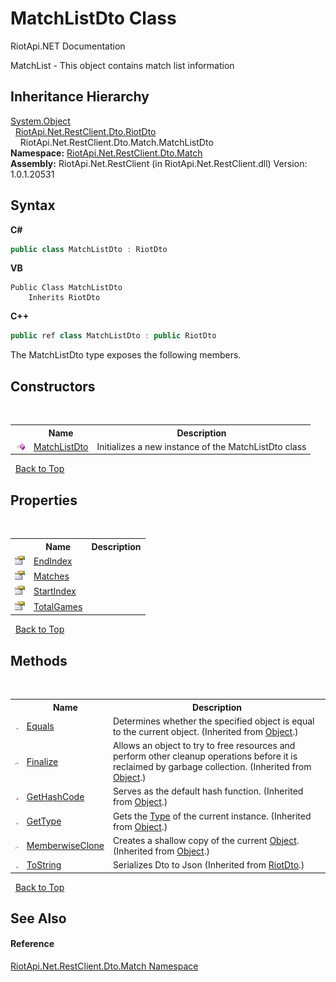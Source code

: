 # MatchListDto Class
RiotApi.NET Documentation 

MatchList - This object contains match list information


## Inheritance Hierarchy
<a href="http://msdn2.microsoft.com/en-us/library/e5kfa45b" target="_blank">System.Object</a><br />&nbsp;&nbsp;<a href="22bc6593-2751-9b34-8b72-58f2176b2e98">RiotApi.Net.RestClient.Dto.RiotDto</a><br />&nbsp;&nbsp;&nbsp;&nbsp;RiotApi.Net.RestClient.Dto.Match.MatchListDto<br />
**Namespace:**&nbsp;<a href="119ce159-34e9-7e8a-13ff-b7a4fc7406a6">RiotApi.Net.RestClient.Dto.Match</a><br />**Assembly:**&nbsp;RiotApi.Net.RestClient (in RiotApi.Net.RestClient.dll) Version: 1.0.1.20531

## Syntax

**C#**<br />
``` C#
public class MatchListDto : RiotDto
```

**VB**<br />
``` VB
Public Class MatchListDto
	Inherits RiotDto
```

**C++**<br />
``` C++
public ref class MatchListDto : public RiotDto
```

The MatchListDto type exposes the following members.


## Constructors
&nbsp;<table><tr><th></th><th>Name</th><th>Description</th></tr><tr><td>![Public method](media/pubmethod.gif "Public method")</td><td><a href="6385cf48-4e12-6c45-59ce-7142420a29cf">MatchListDto</a></td><td>
Initializes a new instance of the MatchListDto class</td></tr></table>&nbsp;
<a href="#matchlistdto-class">Back to Top</a>

## Properties
&nbsp;<table><tr><th></th><th>Name</th><th>Description</th></tr><tr><td>![Public property](media/pubproperty.gif "Public property")</td><td><a href="d572cbd9-5c3d-2cc9-941b-7932deaba9ff">EndIndex</a></td><td></td></tr><tr><td>![Public property](media/pubproperty.gif "Public property")</td><td><a href="c6b587a6-6be6-abf2-a335-c34b3084656c">Matches</a></td><td></td></tr><tr><td>![Public property](media/pubproperty.gif "Public property")</td><td><a href="1950a394-1b2e-8db3-ec02-b8b88014de4a">StartIndex</a></td><td></td></tr><tr><td>![Public property](media/pubproperty.gif "Public property")</td><td><a href="6606301f-e1a4-b6bd-a25f-e50d933bdb99">TotalGames</a></td><td></td></tr></table>&nbsp;
<a href="#matchlistdto-class">Back to Top</a>

## Methods
&nbsp;<table><tr><th></th><th>Name</th><th>Description</th></tr><tr><td>![Public method](media/pubmethod.gif "Public method")</td><td><a href="http://msdn2.microsoft.com/en-us/library/bsc2ak47" target="_blank">Equals</a></td><td>
Determines whether the specified object is equal to the current object.
 (Inherited from <a href="http://msdn2.microsoft.com/en-us/library/e5kfa45b" target="_blank">Object</a>.)</td></tr><tr><td>![Protected method](media/protmethod.gif "Protected method")</td><td><a href="http://msdn2.microsoft.com/en-us/library/4k87zsw7" target="_blank">Finalize</a></td><td>
Allows an object to try to free resources and perform other cleanup operations before it is reclaimed by garbage collection.
 (Inherited from <a href="http://msdn2.microsoft.com/en-us/library/e5kfa45b" target="_blank">Object</a>.)</td></tr><tr><td>![Public method](media/pubmethod.gif "Public method")</td><td><a href="http://msdn2.microsoft.com/en-us/library/zdee4b3y" target="_blank">GetHashCode</a></td><td>
Serves as the default hash function.
 (Inherited from <a href="http://msdn2.microsoft.com/en-us/library/e5kfa45b" target="_blank">Object</a>.)</td></tr><tr><td>![Public method](media/pubmethod.gif "Public method")</td><td><a href="http://msdn2.microsoft.com/en-us/library/dfwy45w9" target="_blank">GetType</a></td><td>
Gets the <a href="http://msdn2.microsoft.com/en-us/library/42892f65" target="_blank">Type</a> of the current instance.
 (Inherited from <a href="http://msdn2.microsoft.com/en-us/library/e5kfa45b" target="_blank">Object</a>.)</td></tr><tr><td>![Protected method](media/protmethod.gif "Protected method")</td><td><a href="http://msdn2.microsoft.com/en-us/library/57ctke0a" target="_blank">MemberwiseClone</a></td><td>
Creates a shallow copy of the current <a href="http://msdn2.microsoft.com/en-us/library/e5kfa45b" target="_blank">Object</a>.
 (Inherited from <a href="http://msdn2.microsoft.com/en-us/library/e5kfa45b" target="_blank">Object</a>.)</td></tr><tr><td>![Public method](media/pubmethod.gif "Public method")</td><td><a href="e5b2e748-9f2c-8c52-118b-c0e16562d719">ToString</a></td><td>
Serializes Dto to Json
 (Inherited from <a href="22bc6593-2751-9b34-8b72-58f2176b2e98">RiotDto</a>.)</td></tr></table>&nbsp;
<a href="#matchlistdto-class">Back to Top</a>

## See Also


#### Reference
<a href="119ce159-34e9-7e8a-13ff-b7a4fc7406a6">RiotApi.Net.RestClient.Dto.Match Namespace</a><br />